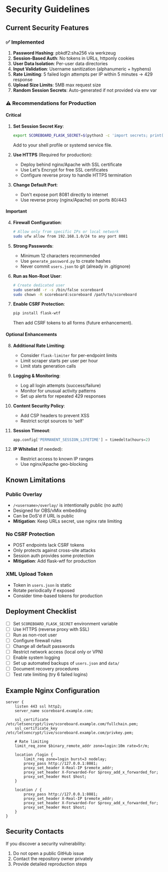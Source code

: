 # Security Guidelines

## Current Security Features

### ✅ Implemented
1. **Password Hashing**: pbkdf2:sha256 via werkzeug
2. **Session-Based Auth**: No tokens in URLs, httponly cookies
3. **User Data Isolation**: Per-user data directories
4. **Input Validation**: Username sanitization (alphanumeric + hyphens)
5. **Rate Limiting**: 5 failed login attempts per IP within 5 minutes → 429 response
6. **Upload Size Limits**: 5MB max request size
7. **Random Session Secrets**: Auto-generated if not provided via env var

### ⚠️ Recommendations for Production

#### Critical
1. **Set Session Secret Key**:
   ```bash
   export SCOREBOARD_FLASK_SECRET=$(python3 -c 'import secrets; print(secrets.token_hex(32))')
   ```
   Add to your shell profile or systemd service file.

2. **Use HTTPS** (Required for production):
   - Deploy behind nginx/Apache with SSL certificate
   - Use Let's Encrypt for free SSL certificates
   - Configure reverse proxy to handle HTTPS termination

3. **Change Default Port**:
   - Don't expose port 8081 directly to internet
   - Use reverse proxy (nginx/Apache) on ports 80/443

#### Important
4. **Firewall Configuration**:
   ```bash
   # Allow only from specific IPs or local network
   sudo ufw allow from 192.168.1.0/24 to any port 8081
   ```

5. **Strong Passwords**:
   - Minimum 12 characters recommended
   - Use `generate_password.py` to create hashes
   - Never commit `users.json` to git (already in .gitignore)

6. **Run as Non-Root User**:
   ```bash
   # Create dedicated user
   sudo useradd -r -s /bin/false scoreboard
   sudo chown -R scoreboard:scoreboard /path/to/scoreboard
   ```

7. **Enable CSRF Protection**:
   ```bash
   pip install flask-wtf
   ```
   Then add CSRF tokens to all forms (future enhancement).

#### Optional Enhancements
8. **Additional Rate Limiting**:
   - Consider `flask-limiter` for per-endpoint limits
   - Limit scraper starts per user per hour
   - Limit stats generation calls

9. **Logging & Monitoring**:
   - Log all login attempts (success/failure)
   - Monitor for unusual activity patterns
   - Set up alerts for repeated 429 responses

10. **Content Security Policy**:
    - Add CSP headers to prevent XSS
    - Restrict script sources to 'self'

11. **Session Timeout**:
    ```python
    app.config['PERMANENT_SESSION_LIFETIME'] = timedelta(hours=2)
    ```

12. **IP Whitelist** (if needed):
    - Restrict access to known IP ranges
    - Use nginx/Apache geo-blocking

## Known Limitations

### Public Overlay
- `/<username>/overlay/` is intentionally public (no auth)
- Designed for OBS/vMix embedding
- Can be DoS'd if URL is public
- **Mitigation**: Keep URLs secret, use nginx rate limiting

### No CSRF Protection
- POST endpoints lack CSRF tokens
- Only protects against cross-site attacks
- Session auth provides some protection
- **Mitigation**: Add flask-wtf for production

### XML Upload Token
- Token in `users.json` is static
- Rotate periodically if exposed
- Consider time-based tokens for production

## Deployment Checklist

- [ ] Set `SCOREBOARD_FLASK_SECRET` environment variable
- [ ] Use HTTPS (reverse proxy with SSL)
- [ ] Run as non-root user
- [ ] Configure firewall rules
- [ ] Change all default passwords
- [ ] Restrict network access (local only or VPN)
- [ ] Enable system logging
- [ ] Set up automated backups of `users.json` and `data/`
- [ ] Document recovery procedures
- [ ] Test rate limiting (try 6 failed logins)

## Example Nginx Configuration

```nginx
server {
    listen 443 ssl http2;
    server_name scoreboard.example.com;

    ssl_certificate /etc/letsencrypt/live/scoreboard.example.com/fullchain.pem;
    ssl_certificate_key /etc/letsencrypt/live/scoreboard.example.com/privkey.pem;

    # Rate limiting
    limit_req_zone $binary_remote_addr zone=login:10m rate=5r/m;
    
    location /login {
        limit_req zone=login burst=3 nodelay;
        proxy_pass http://127.0.0.1:8081;
        proxy_set_header X-Real-IP $remote_addr;
        proxy_set_header X-Forwarded-For $proxy_add_x_forwarded_for;
        proxy_set_header Host $host;
    }

    location / {
        proxy_pass http://127.0.0.1:8081;
        proxy_set_header X-Real-IP $remote_addr;
        proxy_set_header X-Forwarded-For $proxy_add_x_forwarded_for;
        proxy_set_header Host $host;
    }
}
```

## Security Contacts

If you discover a security vulnerability:
1. Do not open a public GitHub issue
2. Contact the repository owner privately
3. Provide detailed reproduction steps
